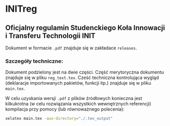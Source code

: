 # INITreg
## Oficjalny regulamin Studenckiego Koła Innowacji i Transferu Technologii INIT

Dokument w formacie `.pdf` znajduje się w zakładace `releases`.

### Szczegóły techniczne:
Dokument podzielony jest na dwie części.
Część merytoryczna dokumentu znajduje się w pliku `reg_text.tex`.
Cześć techniczna kontrolująca wygląd (deklaracje importowanych pakietów, funkcji itp.) znajduje się w pliku `main.tex`.

W celu uzyskania wersji `.pdf` z plików źródłowych konieczna jest kilkukrotna (w celu rozwiązania wszystkich wewnętrznych referencji) kompilacja przy pomocy (lub równoważnego polecenia):
```bash
xelatex main.tex -aux-directory="./.tex_output"
```

<!--Może być przydatne (dopuszczenie plików o nazwach z znakami nie-ASCII):
```bash
git config hooks.allownonascii true
```-->